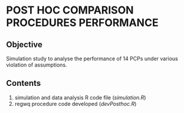 # POST HOC COMPARISON PROCEDURES PERFORMANCE
## Objective
Simulation study to analyse the performance of 14 PCPs under various violation of assumptions.

## Contents
1. simulation and data analysis R code file (*simulation.R*)
2. regwq procedure code developed (*devPosthoc.R*)
